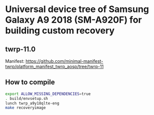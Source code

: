 # Universal device tree of Samsung Galaxy A9 2018 (SM-A920F) for building custom recovery

## twrp-11.0
Manifest: https://github.com/minimal-manifest-twrp/platform_manifest_twrp_aosp/tree/twrp-11

## How to compile
```sh
export ALLOW_MISSING_DEPENDENCIES=true
. build/envsetup.sh
lunch twrp_a9y18qlte-eng
make recoveryimage
```
